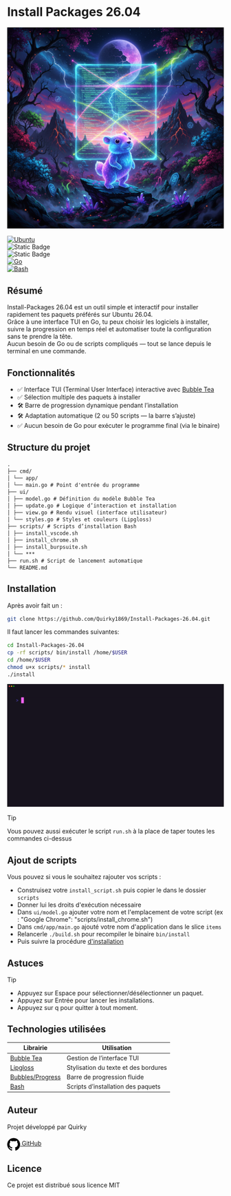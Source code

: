 # Install Packages 26.04

![](./_images/go.png)  

[![Ubuntu](https://img.shields.io/badge/Ubuntu-26.04-E95420?style=plastic&logo=ubuntu)](https://www.ubuntu-fr.org/download/)  
![Static Badge](https://img.shields.io/badge/Install-Packages_26.04-cyan?style=plastic)  
![Static Badge](https://img.shields.io/badge/License-MIT-8A2BE2?style=plastic)  
[![Go](https://img.shields.io/badge/Go-1.25+-00ADD8?style=plastic&logo=go)](https://golang.org/)  
[![Bash](https://img.shields.io/badge/GNU-Bash-4EAA25?style=plastic&logo=gnubash)](https://www.gnu.org/software/bash/)  

## Résumé

Install-Packages 26.04 est un outil simple et interactif pour installer rapidement tes paquets préférés sur Ubuntu 26.04.  
Grâce à une interface TUI en Go, tu peux choisir les logiciels à installer, suivre la progression en temps réel et automatiser toute la configuration sans te prendre la tête.  
Aucun besoin de Go ou de scripts compliqués — tout se lance depuis le terminal en une commande.  

## Fonctionnalités

- ✅ Interface TUI (Terminal User Interface) interactive avec [Bubble Tea](https://github.com/charmbracelet/bubbletea)
- ✅ Sélection multiple des paquets à installer
- 🛠️ Barre de progression dynamique pendant l’installation
- 🛠️ Adaptation automatique (2 ou 50 scripts — la barre s’ajuste)
- ✅ Aucun besoin de Go pour exécuter le programme final (via le binaire)

## Structure du projet
```
.  
├── cmd/  
│ └── app/  
│ └── main.go # Point d'entrée du programme  
├── ui/  
│ ├── model.go # Définition du modèle Bubble Tea  
│ ├── update.go # Logique d’interaction et installation  
│ ├── view.go # Rendu visuel (interface utilisateur)  
│ └── styles.go # Styles et couleurs (Lipgloss)  
├── scripts/ # Scripts d’installation Bash  
│ ├── install_vscode.sh  
│ ├── install_chrome.sh  
│ ├── install_burpsuite.sh  
│ └── ***
├── run.sh # Script de lancement automatique  
└── README.md  
```

## Installation

Après avoir fait un :
```bash
git clone https://github.com/Quirky1869/Install-Packages-26.04.git  
```

Il faut lancer les commandes suivantes:

```bash
cd Install-Packages-26.04  
cp -rf scripts/ bin/install /home/$USER  
cd /home/$USER  
chmod u+x scripts/* install  
./install  
```

![](./_images/gif/install-packages-26.04-Sakura.gif)  

>[!TIP]  
> Vous pouvez aussi exécuter le script `run.sh` à la place de taper toutes les commandes ci-dessus 

## Ajout de scripts

Vous pouvez si vous le souhaitez rajouter vos scripts :
- Construisez votre `install_script.sh` puis copier le dans le dossier `scripts`  
- Donner lui les droits d'exécution nécessaire
- Dans `ui/model.go` ajouter votre nom et l'emplacement de votre script (ex : "Google Chrome":      "scripts/install_chrome.sh")
- Dans `cmd/app/main.go` ajouté votre nom d'application dans le slice `items`
- Relancerle `./build.sh` pour recompiler le binaire `bin/install`
- Puis suivre la procédure [d'installation](#installation)

## Astuces
> [!TIP]
> - Appuyez sur Espace pour sélectionner/désélectionner un paquet.  
> - Appuyez sur Entrée pour lancer les installations.  
> - Appuyez sur q pour quitter à tout moment.  

## Technologies utilisées  

| Librairie                                                    | Utilisation                          |
| ------------------------------------------------------------ | ------------------------------------ |
| [Bubble Tea](https://github.com/charmbracelet/bubbletea)     | Gestion de l’interface TUI           |
| [Lipgloss](https://github.com/charmbracelet/lipgloss)        | Stylisation du texte et des bordures |
| [Bubbles/Progress](https://github.com/charmbracelet/bubbles) | Barre de progression fluide          |
| [Bash](https://www.gnu.org/software/bash/manual/bash.html)                                                       | Scripts d’installation des paquets   |

## Auteur
Projet développé par Quirky  
<a href="https://github.com/Quirky1869" target="_blank">  
  <img src="./_images/github.png" alt="GitHub" width="30" height="30" style="vertical-align:middle;"> GitHub  
</a>  

## Licence
Ce projet est distribué sous licence MIT  
